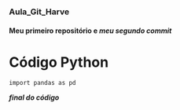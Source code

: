 ### Aula_Git_Harve

#### Meu primeiro repositório e *meu segundo commit*

# Código Python

``
import pandas as pd
``

***final do código***
 
